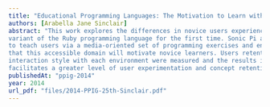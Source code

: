 ```yaml
---
title: "Educational Programming Languages: The Motivation to Learn with Sonic Pi"
authors: [Arabella Jane Sinclair]
abstract: "This work explores the differences in novice users experiences when learning a simplified
variant of the Ruby programming language for the first time. Sonic Pi and Kids Ruby both aim
to teach users via a media-oriented set of programming exercises and environment, on the premise
that this accessible domain will motivate novice learners. Users retention of the language and
interaction style with each environment were measured and the results indicate that Sonic Pi
facilitates a greater level of user experimentation and concept retention."
publishedAt: "ppig-2014"
year: 2014
url_pdf: "files/2014-PPIG-25th-Sinclair.pdf"
---
```

